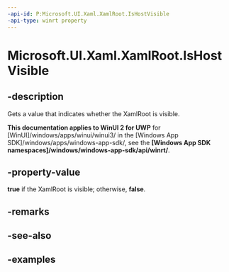 ```yaml
---
-api-id: P:Microsoft.UI.Xaml.XamlRoot.IsHostVisible
-api-type: winrt property
---
```


<!-- Property syntax.
public bool IsHostVisible { get; }
-->

# Microsoft.UI.Xaml.XamlRoot.IsHostVisible

## -description

Gets a value that indicates whether the XamlRoot is visible.

**This documentation applies to WinUI 2 for UWP** for [WinUI]/windows/apps/winui/winui3/ in the [Windows App SDK]/windows/apps/windows-app-sdk/, see the **[Windows App SDK namespaces]/windows/windows-app-sdk/api/winrt/**.

## -property-value

**true** if the XamlRoot is visible; otherwise, **false**.

## -remarks

## -see-also

## -examples

